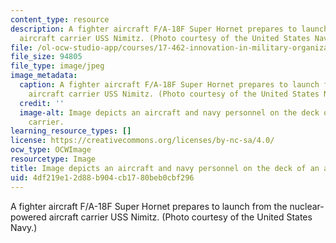 ```yaml
---
content_type: resource
description: A fighter aircraft F/A-18F Super Hornet prepares to launch from the nuclear-powered
  aircraft carrier USS Nimitz. (Photo courtesy of the United States Navy.)
file: /ol-ocw-studio-app/courses/17-462-innovation-in-military-organizations-fall-2005/4df219e12d88b904cb1780beb0cbf296_17-462f05.jpg
file_size: 94805
file_type: image/jpeg
image_metadata:
  caption: A fighter aircraft F/A-18F Super Hornet prepares to launch from the nuclear-powered
    aircraft carrier USS Nimitz. (Photo courtesy of the United States Navy.)
  credit: ''
  image-alt: Image depicts an aircraft and navy personnel on the deck of an aircraft
    carrier.
learning_resource_types: []
license: https://creativecommons.org/licenses/by-nc-sa/4.0/
ocw_type: OCWImage
resourcetype: Image
title: Image depicts an aircraft and navy personnel on the deck of an aircraft carrier
uid: 4df219e1-2d88-b904-cb17-80beb0cbf296
---
```

A fighter aircraft F/A-18F Super Hornet prepares to launch from the nuclear-powered aircraft carrier USS Nimitz. (Photo courtesy of the United States Navy.)